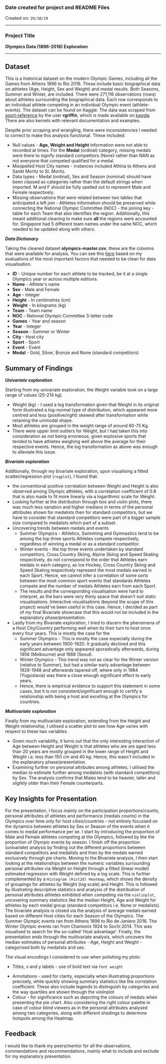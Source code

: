 ### Date created for project and README Files

Created on: `29/10/19`

***
### Project Title

**Olympics Data (1896-2016) Exploration**
***
## Dataset

This is a historical dataset on the modern Olympic Games, including all the Games from Athens 1896 to Rio 2016. These include basic biographical data on athletes (Age, Height, Sex and Weight) and medal results. Both Seasons, Summer and Winter, are included.
There were 271,116 observations (rows) about athletes surrounding the biographical data. Each row corresponds to an individual athlete competing in an individual Olympic event (athlete-events).
The dataset can be found on Kaggle. The data was scraped from [sport-reference](https://www.sports-reference.com) by the user **rgriffin**, which is made available on [kaggle](https://www.kaggle.com/heesoo37/120-years-of-olympic-history-athletes-and-results). There are also kernels with relevant documentation and examples.

Despite prior scraping and wrangling, there were inconsistencies I needed to correct to make this analysis functional. These included:
* Null values - **Age, Weight and Height** information were not able to recorded at times.
For the **Medal** (ordinal) category, missing medals were there to signify standard competitors (None) rather than NAN as not everyone that competed qualified for a medal.
* Misspelled Host City names - instances included Athina to Athens and Sankt Moritz to St. Moritz.
* Data types - Medal (ordinal), Sex and Season (nominal) should have been classed as categories rather than the default strings when imported.
M and F should be fully spelled out to represent Male and Female respectively.
* Missing observations that were related between two tables that anticipated a left join - Athletes information should be preserved while connecting the National Olympic Committee (NOC) - the joining key - table for each Team that also identifies the region. Additionally, this meant additional cleaning to make sure **all** the regions were accounted for. Singapore had 5 different team names under the same NOC, which needed to be updated along with others.

___Data Dictionary___

Taking the cleaned dataset **olympics-master.csv**, these are the columns that were available for analysis. You can see this [here](<https://docs.google.com/spreadsheets/d/1uxtOJlmtZoJeuFNiVbE_RFvUw1tiMeS6f9oUWy_6t8Y/edit?usp=sharing>) based on my evaluations of the most important factors that needed to be clean for data visualisation.

* __ID__ - Unique number for each athlete to be tracked, be it at a single Olympics year or across multiple editions.
* __Name__ - Athlete's name
* __Sex__ - Male and Female
* __Age__ - Integer
* __Height__ - In centimetres (cm)
* __Weight__ - In kilograms (kg)
* __Team__ - Team name
* __NOC__ - National Olympic Committee 3-letter code
* __Games__ - Year and season
* __Year__ - Integer
* __Season__ - Summer or Winter
* __City__ - Host city
* __Sport__ - Sport
* __Event__ - Event
* __Medal__ - Gold, Silver, Bronze and None (standard competitors)


## Summary of Findings

___Univariate exploration___

Starting from my univariate exploration, the Weight variable took on a large range of values (25-214 kg).

* Weight (kg) - I used a log transformation given that Weight in its original form illustrated a log-normal type of distribution, which appeared more centred and less (positive/right) skewed after transformation while retaining the unimodal shape.
* Most athletes are grouped in the weight range of around 60-75 Kg.
* There were upper limit outliers for Weight, but I had taken this into consideration as not being erroneous, given explosive sports that tended to have athletes weighing well above the average for their respective events. Hence, the log transformation as above was enough to alleviate this issue.

___Bivariate exploration___

Additionally, through my bivariate exploration, upon visualising a fitted scatter/regression plot (`regplot`), I found that:
* the conventional positive correlation between Weight and Height is also observed among Olympic athletes, with a correlation coefficient of 0.8 that is also made to fit more linearly via a logarithmic scale for Weight.
* Looking further at the distribution through box and violin plots, there was much less variation and higher medians in terms of the personal attributes shown for medalists then for standard competitors, but we have to consider that standard competitors were part of a bigger sample size compared to medalists which part of a subset.
* Uncovering trends between medals and events   
    * Summer Olympics -  Athletics, Swimming and Gymnastics tend to be among the top three sports Athletes compete respectively, regardless of winning a medal or as a standard competitor.
    * Winter events - the top three events undertaken by standard competitors, Cross Country Skiing, Alpine Skiing and Speed Skating respectively, do not correspond to the order that Athletes earn medals in each category, as Ice Hockey, Cross Country Skiing and Speed Skating respectively represent the most medals earned in each Sport. Hence, we cannot infer a correlation of some sorts between the most common sport events that standards Athletes compete and the number of medals Athletes earn from each Sport.
    * The results and the corresponding visualisation were hard to interpret, as the bars were very thinly space that doesn't suit static visualisations. Interactive visualisations (beyond the scope of this project) would've been useful in this case. Hence, I decided as part of my final Bivariate showcase that this would not be included in the explanatory phase/presentation.
* Lastly from my Bivariate exploration, I tried to discern the phenomena of a Host City/Country performing well when its their turn to host once every four years. This is mostly the case for the
    * Summer Olympics - This is mostly the case especially during the early years between 1900-1920. It gradually declined and this significant advantage only appeared sporadically afterwards, during 1956 (Melbourne) and 1988 (Seoul).
    * Winter Olympics - This trend was not as clear for the Winter version (relative to Summer), but had a similar early advantage between 1928-1948 and afterwards tapered off, where only in 1984 (Yugoslavia) was there a close enough significant effect to early years.
    * Hence, there is empirical evidence to support this statement in some cases, but it is not consistent/significant enough to certify a relationship with being a host and excelling at the Olympics for countries.

___Multivariate exploration___


Finally from my multivariate exploration, extending from the Height and Weight relationship, I utilised a scatter plot to see how Age varies with respect to these two variables.
* Given much variability, it turns out that the only interesting interaction of Age between Height and Weight is that athletes who are are aged less than 20 years are mostly grouped in the lower range of Height and Weight i.e. less than 150 cm and 40 kg. Hence, this wasn't included in the explanatory phase/presentation.
* Examining further on personal attributes among athletes, I utilised the median to estimate further among medalists (with standard competitors) by Sex. The analysis confirms that Males tend to be heavier, taller and *slightly* older than their Female counterparts.


## Key Insights for Presentation

For the presentation, I focus mainly on the participation proportions/counts, personal attributes of athletes and performance (medals counts) in the Olympics over time only for host cities/countries - not entirely focussed on the dynamics between athletes by Sex or Season of the events when it comes to medal performance per se.
I start by introducing the proportion of Male and Female athletes competing at the Olympics, followed by the the proportion of Olympic events by season. I finish off the proportion (univariate) analysis by finding out the different proportions between standard competitors and medalists and then by the medals earned exclusively through pie charts.
Moving to the Bivariate analysis, I then start looking at the relationships between the numeric variables surrounding personal attributes via Weight on Height through a fitted (linear model) estimated regression with Weight defined by a log scale. This is further complemented by a `Histogram (Hist2d) Heatmap`, which shows the density of groupings for athletes by Weight (log scale) and Height. This is followed by illustrating descriptive statistics and analysis of the distribution of personal attributes athletes exhibited when competing via the `violinplot`, uncovering summary statistics like the median Height, Age and Weight for athletes by each medal group (standard competitors i.e. None or medalists). The bivariate analysis is closed via the analysis of average medals earned based on different Host cities for each Season of the Olympics. The Summer Olympic events ran from Athens 1896 to Rio de Janiero 2016. The Winter Olympic events ran from Chamonix 1924 to Sochi 2014. This was visualised to search for the so-called 'Host advantage'.
Finally, the presentation ends through the multivariate analysis, which uncovers the median estimates of personal attributes - Age, Height and Weight - categorised both by medalists and sex.

The visual encodings I considered to use when polishing my plots:
* Titles, x and y labels - use of bold text via `font weight`
- Annotations - used for clarity, especially when illustrating proportions precisely, while quickly showing summary statistics like the correlation coefficient. These also include legends to distinguish by categories and the way quartiles are shown through the violinplot
- Colour - for significance such as depicting the colours of medals when presenting the pie chart. Also considering the right colour palette in case of colour blind viewers as in the personal attributes analysed among two categories, along with different shadings to determine hotspots among the Heatmap.

## Feedback

I would like to thank my peers/mentor for all the observations, commendations and recommendations, mainly what to include and exclude for my explanatory presentation.
